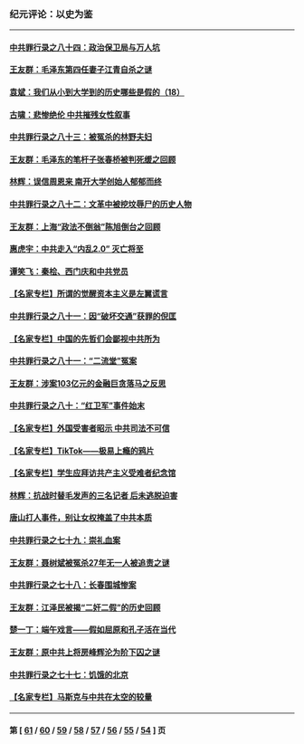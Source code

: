 ### 纪元评论：以史为鉴
---
#### [中共罪行录之八十四：政治保卫局与万人坑](../../pages/nsc1028/n13795320.md) 
#### [王友群：毛泽东第四任妻子江青自杀之谜](../../pages/nsc1028/n13791949.md) 
#### [袁斌：我们从小到大学到的历史哪些是假的（18）](../../pages/nsc1028/n13792132.md) 
#### [古啸：悲惨绝伦 中共摧残女性叙事](../../pages/nsc1028/n13791297.md) 
#### [中共罪行录之八十三：被冤杀的林野夫妇](../../pages/nsc1028/n13789020.md) 
#### [王友群：毛泽东的笔杆子张春桥被判死缓之回顾](../../pages/nsc1028/n13787500.md) 
#### [林辉：误信周恩来 南开大学创始人郁郁而终](../../pages/nsc1028/n13786021.md) 
#### [中共罪行录之八十二：文革中被挖坟辱尸的历史人物](../../pages/nsc1028/n13785139.md) 
#### [王友群：上海“政法不倒翁”陈旭倒台之回顾](../../pages/nsc1028/n13778787.md) 
#### [惠虎宇：中共走入“内乱2.0” 灭亡将至](../../pages/nsc1028/n13778194.md) 
#### [谭笑飞：秦桧、西门庆和中共党员](../../pages/nsc1028/n13778191.md) 
#### [【名家专栏】所谓的觉醒资本主义是左翼谎言](../../pages/nsc1028/n13777457.md) 
#### [中共罪行录之八十一：因“破坏交通”获罪的倪匡](../../pages/nsc1028/n13777594.md) 
#### [【名家专栏】中国的先哲们会鄙视中共所为](../../pages/nsc1028/n13772913.md) 
#### [中共罪行录之八十一：“二流堂”冤案](../../pages/nsc1028/n13772788.md) 
#### [王友群：涉案103亿元的金融巨贪落马之反思](../../pages/nsc1028/n13772297.md) 
#### [中共罪行录之八十：“红卫军”事件始末](../../pages/nsc1028/n13769101.md) 
#### [【名家专栏】外国受害者昭示 中共司法不可信](../../pages/nsc1028/n13767326.md) 
#### [【名家专栏】TikTok——极易上瘾的鸦片](../../pages/nsc1028/n13766769.md) 
#### [【名家专栏】学生应拜访共产主义受难者纪念馆](../../pages/nsc1028/n13762812.md) 
#### [林辉：抗战时替毛发声的三名记者 后未逃脱迫害](../../pages/nsc1028/n13761727.md) 
#### [唐山打人事件，别让女权掩盖了中共本质](../../pages/nsc1028/n13757588.md) 
#### [中共罪行录之七十九：崇礼血案](../../pages/nsc1028/n13757521.md) 
#### [王友群：聂树斌被冤杀27年无一人被追责之谜](../../pages/nsc1028/n13757410.md) 
#### [中共罪行录之七十八：长春围城惨案](../../pages/nsc1028/n13753340.md) 
#### [王友群：江泽民被揭“二奸二假”的历史回顾](../../pages/nsc1028/n13752541.md) 
#### [楚一丁：端午戏言——假如屈原和孔子活在当代](../../pages/nsc1028/n13751814.md) 
#### [王友群：原中共上将房峰辉沦为阶下囚之谜](../../pages/nsc1028/n13746271.md) 
#### [中共罪行录之七十七：饥饿的北京](../../pages/nsc1028/n13742533.md) 
#### [【名家专栏】马斯克与中共在太空的较量](../../pages/nsc1028/n13741595.md) 

---
#### 第 [ [61](./61.md) / [60](./60.md) / [59](./59.md) / [58](./58.md) / [57](./57.md) / [56](./56.md) / [55](./55.md) / [54](./54.md) ] 页
